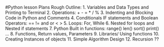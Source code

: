 #Python lesson Plans
Rough Outline:
	1. Variables and Data Types and Printing to Terminal
	2. Operations: + - = * / %
	3. Indenting and Blocking Code in Python and Comments
	4. Conditionals IF statements and Boolean Operators: == != and or < > 
	5. Loops: For, While 
	6. Nested for loops and Nested if statements
	7. Python Built in functions: range() len() sort() print() ...
	8. Functions, Return values, Parameters
	9. Libraries/ Using functions
	10. Creating Instances of objects
	11. Simple Algorithm Design
	12. Recursion ??

